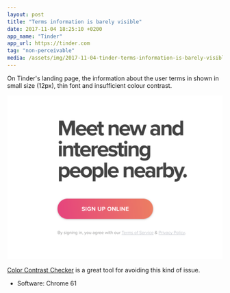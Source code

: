 ```yaml
---
layout: post
title: "Terms information is barely visible"
date: 2017-11-04 18:25:10 +0200
app_name: "Tinder"
app_url: https://tinder.com
tag: "non-perceivable"
media: /assets/img/2017-11-04-tinder-terms-information-is-barely-visible.png
---
```


On Tinder's landing page, the information about the user terms in shown in small size (12px), thin font and insufficient colour contrast.

![Tinder's main header on landing page](/assets/img/2017-11-04-tinder-terms-information-is-barely-visible.png)

[Color Contrast Checker](https://webaim.org/resources/contrastchecker/) is a great tool for avoiding this kind of issue.

* Software: Chrome 61
